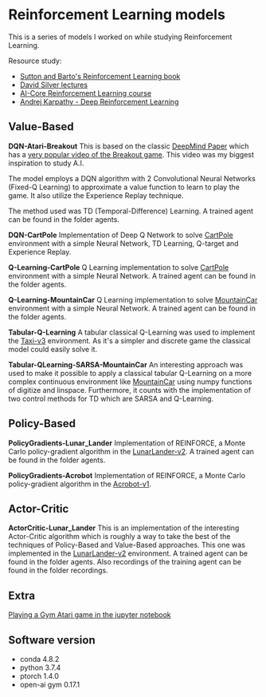 # Reinforcement Learning models
This is a series of models I worked on while studying Reinforcement Learning.

Resource study:
* [Sutton and Barto's Reinforcement Learning book](http://incompleteideas.net/book/the-book-2nd.html)
* [David Silver lectures](https://www.davidsilver.uk/teaching/)
* [AI-Core Reinforcement Learning course](https://theaicore.com/)
* [Andrej Karpathy - Deep Reinforcement Learning](https://karpathy.github.io/2016/05/31/rl/)

## Value-Based
**DQN-Atari-Breakout**
This is based on the classic [DeepMind Paper](https://arxiv.org/pdf/1312.5602v1.pdf) which has a [very popular video of the Breakout game](https://www.youtube.com/watch?v=TmPfTpjtdgg). 
This video was my biggest inspiration to study A.I.

The model employs a DQN algorithm with 2 Convolutional Neural Networks (Fixed-Q Learning) to
approximate a value function to learn to play the game. It also utilize the Experience Replay technique.

The method used was TD (Temporal-Difference) Learning.
A trained agent can be found in the folder agents.

**DQN-CartPole**
Implementation of Deep Q Network to solve [CartPole](https://gym.openai.com/envs/CartPole-v1/) environment with a simple Neural Network, TD Learning, Q-target and Experience Replay. 

**Q-Learning-CartPole**
Q Learning implementation to solve [CartPole](https://gym.openai.com/envs/CartPole-v1/) environment with a simple Neural Network.
A trained agent can be found in the folder agents.

**Q-Learning-MountainCar**
Q Learning implementation to solve [MountainCar](https://gym.openai.com/envs/MountainCar-v0/) environment with a simple Neural Network.
A trained agent can be found in the folder agents.

**Tabular-Q-Learning**
A tabular classical Q-Learning was used to implement the [Taxi-v3]('https://gym.openai.com/envs/Taxi-v3/') environment. As it's a simpler and discrete game the classical model could easily solve it.

**Tabular-QLearning-SARSA-MountainCar**
An interesting approach was used to make it possible to apply a classical tabular Q-Learning on a more complex continuous environment like [MountainCar](https://gym.openai.com/envs/MountainCar-v0/) using numpy functions of digitize and linspace.
Furthermore, it counts with the implementation of two control methods for TD which are SARSA and Q-Learning.

## Policy-Based
**PolicyGradients-Lunar_Lander**
Implementation of REINFORCE, a Monte Carlo policy-gradient algorithm in the [LunarLander-v2](https://gym.openai.com/envs/LunarLander-v2/).
A trained agent can be found in the folder agents.

**PolicyGradients-Acrobot** 
Implementation of REINFORCE, a Monte Carlo policy-gradient algorithm in the [Acrobot-v1](https://gym.openai.com/envs/Acrobot-v1/).


## Actor-Critic
**ActorCritic-Lunar_Lander**
This is an implementation of the interesting Actor-Critic algorithm which is roughly a way to take the best of the techniques of Policy-Based and Value-Based approaches. This one was implemented in the [LunarLander-v2](https://gym.openai.com/envs/LunarLander-v2/) environment.
A trained agent can be found in the folder agents. Also recordings of the training agent can be found in the folder recordings.

## Extra
[Playing a Gym Atari game in the jupyter notebook](https://braraki.github.io/research/2018/06/15/play-openai-gym-games/)

## Software version
* conda 4.8.2
* python 3.7.4
* ptorch 1.4.0
* open-ai gym 0.17.1
